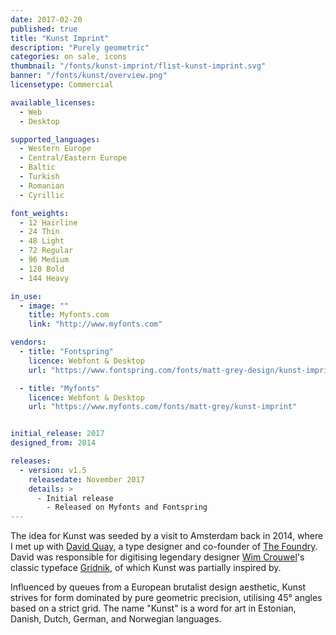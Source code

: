 ```yaml
---
date: 2017-02-20
published: true
title: "Kunst Imprint"
description: "Purely geometric"
categories: on sale, icons
thumbnail: "/fonts/kunst-imprint/flist-kunst-imprint.svg"
banner: "/fonts/kunst/overview.png"
licensetype: Commercial

available_licenses:
  - Web
  - Desktop

supported_languages:
  - Western Europe
  - Central/Eastern Europe
  - Baltic
  - Turkish
  - Romanian
  - Cyrillic

font_weights:
  - 12 Hairline
  - 24 Thin
  - 48 Light
  - 72 Regular
  - 96 Medium
  - 120 Bold
  - 144 Heavy

in_use:
  - image: ""
    title: Myfonts.com
    link: "http://www.myfonts.com"

vendors:
  - title: "Fontspring"
    licence: Webfont & Desktop
    url: "https://www.fontspring.com/fonts/matt-grey-design/kunst-imprint"

  - title: "Myfonts"
    licence: Webfont & Desktop
    url: "https://www.myfonts.com/fonts/matt-grey/kunst-imprint"


initial_release: 2017
designed_from: 2014

releases:
  - version: v1.5
    releasedate: November 2017
    details: >
      - Initial release
        - Released on Myfonts and Fontspring
---
```


The idea for Kunst was seeded by a visit to Amsterdam back in 2014, where I met
up with [David Quay](http://davidquaydesign.com/), a type designer and
co-founder of [The Foundry](https://www.fontshop.com/foundries/the-foundry).
David was responsible for digitising legendary designer
[Wim Crouwel](https://www.youtube.com/watch?v=RT9fCoDfir0)'s classic typeface
[Gridnik](https://en.wikipedia.org/wiki/Gridnik), of which Kunst was partially
inspired by.

Influenced by queues from a European brutalist design aesthetic, Kunst strives
for form dominated by pure geometric precision, utilising 45° angles based on a
strict grid. The name "Kunst" is a word for art in Estonian, Danish, Dutch,
German, and Norwegian languages.
